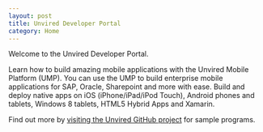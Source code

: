 ```yaml
---
layout: post
title: Unvired Developer Portal
category: Home
---
```


Welcome to the Unvired Developer Portal.

<p>
Learn how to build amazing mobile applications with the Unvired Mobile Platform (UMP).  You can use the UMP to build enterprise mobile applications for SAP, Oracle, Sharepoint and more with ease.  Build and deploy native apps on iOS (iPhone/iPad/iPod Touch), Android phones and tablets, Windows 8 tablets, HTML5 Hybrid Apps and Xamarin.
</p>

Find out more by [visiting the Unvired GitHub project](https://github.com/unvired) for sample programs.